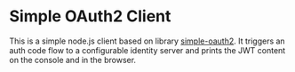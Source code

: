 # Simple OAuth2 Client

This is a simple node.js client based on library [simple-oauth2](https://github.com/lelylan/simple-oauth2).
It triggers an auth code flow to a configurable identity server
and prints the JWT content on the console and in the browser.